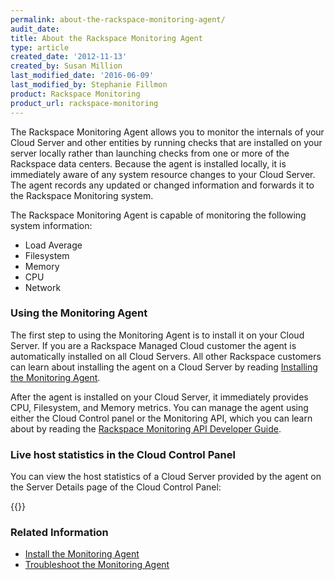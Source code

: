 ```yaml
---
permalink: about-the-rackspace-monitoring-agent/
audit_date:
title: About the Rackspace Monitoring Agent
type: article
created_date: '2012-11-13'
created_by: Susan Million
last_modified_date: '2016-06-09'
last_modified_by: Stephanie Fillmon
product: Rackspace Monitoring
product_url: rackspace-monitoring
---
```


The Rackspace Monitoring Agent allows you to monitor the internals
of your Cloud Server and other entities by running checks that are installed on your server
locally rather than launching checks from one or more of the Rackspace
data centers. Because the agent is installed locally, it is immediately
aware of any system resource changes to your Cloud Server. The agent
records any updated or changed information and forwards it to the
Rackspace Monitoring system.

The Rackspace Monitoring Agent is capable of monitoring the following
system information:

-   Load Average
-   Filesystem
-   Memory
-   CPU
-   Network

### Using the Monitoring Agent

The first step to using the Monitoring Agent is to install it on your
Cloud Server. If you are a Rackspace Managed Cloud customer the agent is
automatically installed on all Cloud Servers. All other Rackspace
customers can learn about installing the agent on a Cloud Server by
reading [Installing the Monitoring Agent](/how-to/install-and-configure-the-rackspace-monitoring-agent "Install the Monitoring Agent").

After the agent is installed on your Cloud Server, it immediately
provides CPU, Filesystem, and Memory metrics. You can manage the agent
using either the Cloud Control panel or the Monitoring API, which you
can learn about by reading the [Rackspace Monitoring API Developer Guide](https://docs.rackspace.com/docs/cloud-monitoring/v1/developer-guide/ "Rackspace Monitoring API Developer Guide").

### Live host statistics in the Cloud Control Panel

You can view the host statistics of a Cloud Server provided by the agent
on the Server Details page of the Cloud Control Panel:

{{<image src="ServerDetails_1.png" alt="" title="">}}

### Related Information

- [Install the Monitoring Agent](/how-to/install-and-configure-the-rackspace-monitoring-agent "Install the Monitoring Agent Manually")
- [Troubleshoot the Monitoring Agent](/how-to/troubleshooting-the-rackspace-monitoring-agent "Troubleshoot the Monitoring Agent")
